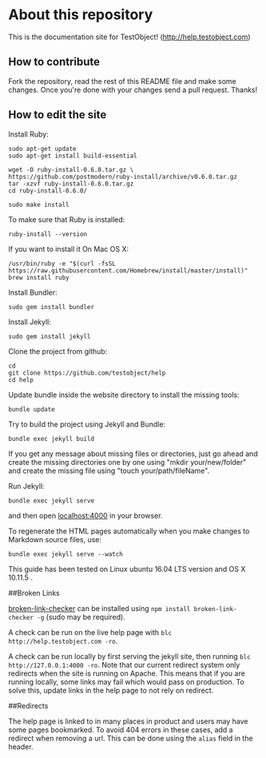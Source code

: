 # About this repository #

This is the documentation site for TestObject! (http://help.testobject.com)

## How to contribute

Fork the repository, read the rest of this README file and make some changes.
Once you're done with your changes send a pull request. Thanks!

## How to edit the site

Install Ruby:

    sudo apt-get update
    sudo apt-get install build-essential

    wget -O ruby-install-0.6.0.tar.gz \
    https://github.com/postmodern/ruby-install/archive/v0.6.0.tar.gz
    tar -xzvf ruby-install-0.6.0.tar.gz
    cd ruby-install-0.6.0/

    sudo make install

To make sure that Ruby is installed:

    ruby-install --version

If you want to install it On Mac OS X:

    /usr/bin/ruby -e "$(curl -fsSL https://raw.githubusercontent.com/Homebrew/install/master/install)"
    brew install ruby


Install Bundler:

    sudo gem install bundler


Install Jekyll:  

    sudo gem install jekyll


Clone the project from github:

    cd
    git clone https://github.com/testobject/help
    cd help

Update bundle inside the website directory to install the missing tools:

    bundle update

Try to build the project using Jekyll and Bundle:

    bundle exec jekyll build

If you get any message about missing files or directories, just go ahead and create the missing directories one by one using "mkdir your/new/folder" and create the missing file using "touch your/path/fileName".


Run Jekyll:  

    bundle exec jekyll serve

and then open [localhost:4000](http://localhost:4000/) in your browser.

To regenerate the HTML pages automatically when you make changes to Markdown source files, use:

    bundle exec jekyll serve --watch  


This guide has been tested on Linux ubuntu 16.04 LTS version and OS X 10.11.5 .

##Broken Links

[broken-link-checker](https://www.npmjs.com/package/broken-link-checker) can be installed using `npm install broken-link-checker -g` (sudo may be required).

A check can be run on the live help page with `blc http://help.testobject.com -ro`.

A check can be run locally by first serving the jekyll site, then running `blc http://127.0.0.1:4000 -ro`. Note that our current redirect system only redirects when the site is running on Apache. This means that if you are running locally, some links may fail which would pass on production. To solve this, update links in the help page to not rely on redirect. 

##Redirects

The help page is linked to in many places in product and users may have some pages bookmarked. To avoid 404 errors in these cases, add a redirect when removing a url. This can be done using the `alias` field in the header.
